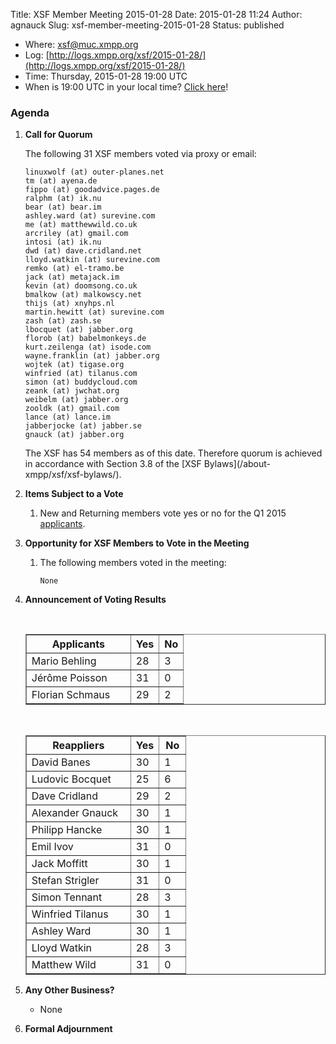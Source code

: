 Title: XSF Member Meeting 2015-01-28
Date: 2015-01-28 11:24
Author: agnauck
Slug: xsf-member-meeting-2015-01-28
Status: published

-   <span>Where</span>: [xsf@muc.xmpp.org  
   ](xmpp:xsf@muc.xmpp.org?join)
-   Log:
    [http://logs.xmpp.org/xsf/2015-01-28/](http://logs.xmpp.org/xsf/2015-01-28/)
-   Time: Thursday, 2015-01-28 19:00 UTC
-   When is 19:00 UTC in your local time? [Click
    here](http://www.worldtimeserver.com/)!

### Agenda

1.  **Call for Quorum**

    The following 31 XSF members voted via proxy or email:

        linuxwolf (at) outer-planes.net
        tm (at) ayena.de
        fippo (at) goodadvice.pages.de
        ralphm (at) ik.nu
        bear (at) bear.im
        ashley.ward (at) surevine.com
        me (at) matthewwild.co.uk
        arcriley (at) gmail.com
        intosi (at) ik.nu
        dwd (at) dave.cridland.net
        lloyd.watkin (at) surevine.com
        remko (at) el-tramo.be
        jack (at) metajack.im
        kevin (at) doomsong.co.uk
        bmalkow (at) malkowscy.net
        thijs (at) xnyhps.nl
        martin.hewitt (at) surevine.com
        zash (at) zash.se
        lbocquet (at) jabber.org
        florob (at) babelmonkeys.de
        kurt.zeilenga (at) isode.com
        wayne.franklin (at) jabber.org
        wojtek (at) tigase.org
        winfried (at) tilanus.com
        simon (at) buddycloud.com
        zeank (at) jwchat.org
        weibelm (at) jabber.org
        zooldk (at) gmail.com
        lance (at) lance.im
        jabberjocke (at) jabber.se
        gnauck (at) jabber.org

    <p>
    The XSF has 54 members as of this date. Therefore quorum is achieved
    in accordance with Section 3.8 of the [XSF
    Bylaws](/about-xmpp/xsf/xsf-bylaws/).

2.  **Items Subject to a Vote**
    1.  New and Returning members vote yes or no for the Q1 2015
        [applicants](http://wiki.xmpp.org/web/Membership_Applications_Q1_2015).

3.  **Opportunity for XSF Members to Vote in the Meeting**
    1.  The following members voted in the meeting:

            None

4.  **Announcement of Voting Results**

     

    <table border="1" cellspacing="0" cellpadding="3">
    <tbody>
    <tr>
    <th style="width: 150px;">
    Applicants

    </th>
    <th>
    Yes

    </th>
    <th>
    No

    </th>
    </tr>
    <tr>
    <td>
    Mario Behling

    </td>
    <td>
    28

    </td>
    <td>
    3

    </td>
    </tr>
    <tr>
    <td>
    Jérôme Poisson

    </td>
    <td>
    31

    </td>
    <td>
    0

    </td>
    </tr>
    <tr>
    <td>
    Florian Schmaus

    </td>
    <td>
    29

    </td>
    <td>
    2

    </td>
    </tr>
    </tbody>
    </table>
     

    <table border="1" cellspacing="0" cellpadding="3">
    <tbody>
    <tr>
    <th style="width: 150px;">
    Reappliers

    </th>
    <th>
    Yes

    </th>
    <th>
    No

    </th>
    </tr>
    <tr>
    <td>
    David Banes

    </td>
    <td>
    30

    </td>
    <td>
    1

    </td>
    </tr>
    <tr>
    <td>
    Ludovic Bocquet

    </td>
    <td>
    25

    </td>
    <td>
    6

    </td>
    </tr>
    <tr>
    <td>
    Dave Cridland

    </td>
    <td>
    29

    </td>
    <td style="height: 22px; width: 26px;">
    2

    </td>
    </tr>
    <tr>
    <td>
    Alexander Gnauck

    </td>
    <td>
    30

    </td>
    <td>
    1

    </td>
    </tr>
    <tr>
    <td>
    Philipp Hancke

    </td>
    <td>
    30

    </td>
    <td>
    1

    </td>
    </tr>
    <tr>
    <td>
    Emil Ivov

    </td>
    <td>
    31

    </td>
    <td>
    0

    </td>
    </tr>
    <tr>
    <td>
    Jack Moffitt

    </td>
    <td>
    30

    </td>
    <td>
    1

    </td>
    </tr>
    <tr>
    <td>
    Stefan Strigler

    </td>
    <td>
    31

    </td>
    <td>
    0

    </td>
    </tr>
    <tr>
    <td>
    Simon Tennant

    </td>
    <td>
    28

    </td>
    <td>
    3

    </td>
    </tr>
    <tr>
    <td>
    Winfried Tilanus

    </td>
    <td>
    30

    </td>
    <td>
    1

    </td>
    </tr>
    <tr>
    <td>
    Ashley Ward

    </td>
    <td>
    30

    </td>
    <td>
    1

    </td>
    </tr>
    <tr>
    <td>
    Lloyd Watkin

    </td>
    <td>
    28

    </td>
    <td>
    3

    </td>
    </tr>
    <tr>
    <td>
    Matthew Wild

    </td>
    <td>
    31

    </td>
    <td>
    0

    </td>
    </tr>
    </tbody>
    </table>
5.  **Any Other Business?**
    -   None

    <p>
      
6.  **Formal Adjournment**

